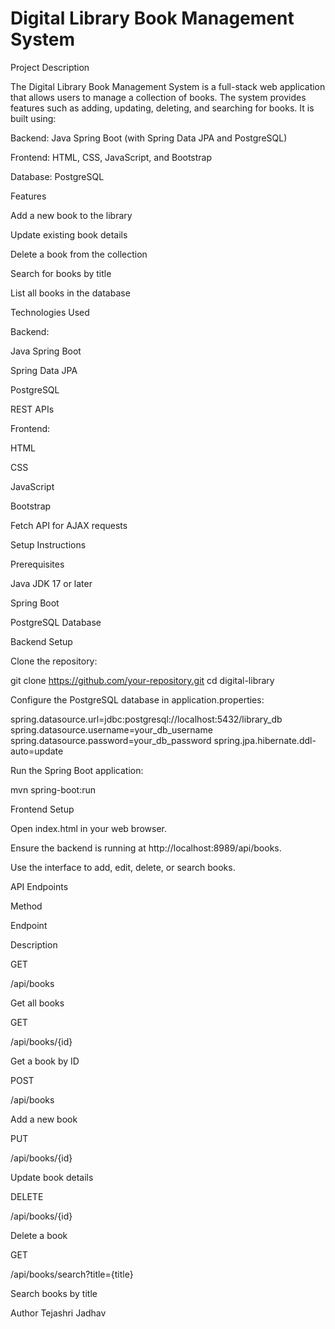 # Digital Library Book Management System


Project Description

The Digital Library Book Management System is a full-stack web application that allows users to manage a collection of books. The system provides features such as adding, updating, deleting, and searching for books. It is built using:

Backend: Java Spring Boot (with Spring Data JPA and PostgreSQL)

Frontend: HTML, CSS, JavaScript, and Bootstrap

Database: PostgreSQL

Features

Add a new book to the library

Update existing book details

Delete a book from the collection

Search for books by title

List all books in the database

Technologies Used

Backend:

Java Spring Boot

Spring Data JPA

PostgreSQL

REST APIs

Frontend:

HTML

CSS

JavaScript

Bootstrap

Fetch API for AJAX requests

Setup Instructions

Prerequisites

Java JDK 17 or later

Spring Boot

PostgreSQL Database

Backend Setup

Clone the repository:

git clone https://github.com/your-repository.git
cd digital-library

Configure the PostgreSQL database in application.properties:

spring.datasource.url=jdbc:postgresql://localhost:5432/library_db
spring.datasource.username=your_db_username
spring.datasource.password=your_db_password
spring.jpa.hibernate.ddl-auto=update

Run the Spring Boot application:

mvn spring-boot:run

Frontend Setup

Open index.html in your web browser.

Ensure the backend is running at http://localhost:8989/api/books.

Use the interface to add, edit, delete, or search books.

API Endpoints

Method

Endpoint

Description

GET

/api/books

Get all books

GET

/api/books/{id}

Get a book by ID

POST

/api/books

Add a new book

PUT

/api/books/{id}

Update book details

DELETE

/api/books/{id}

Delete a book

GET

/api/books/search?title={title}

Search books by title


Author
Tejashri Jadhav
